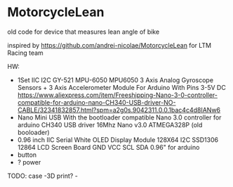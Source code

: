 # MotorcycleLean
old code for device that measures lean angle of bike

inspired by https://github.com/andrei-nicolae/MotorcycleLean
for LTM Racing team

HW:
* 1Set IIC I2C GY-521 MPU-6050 MPU6050 3 Axis Analog Gyroscope Sensors + 3 Axis Accelerometer Module For Arduino With Pins 3-5V DC https://www.aliexpress.com/item/Freeshipping-Nano-3-0-controller-compatible-for-arduino-nano-CH340-USB-driver-NO-CABLE/32341832857.html?spm=a2g0s.9042311.0.0.1bac4c4d8IANw6
* Nano Mini USB With the bootloader compatible Nano 3.0 controller for arduino CH340 USB driver 16Mhz Nano v3.0 ATMEGA328P (old booloader)
* 0.96 inch IIC Serial White OLED Display Module 128X64 I2C SSD1306 12864 LCD Screen Board GND VCC SCL SDA 0.96" for arduino
* button
* ? power

TODO: case -3D print? - 
